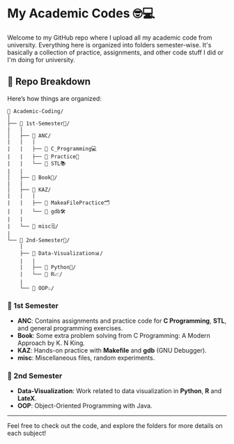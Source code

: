 # My Academic Codes 🤓💻

Welcome to my GitHub repo where I upload all my academic code from university. Everything here is organized into folders semester-wise. It's basically a collection of practice, assignments, and other code stuff I did or I'm doing for university.

## 📂 Repo Breakdown

Here’s how things are organized:

```
📂 Academic-Coding/
│
├── 📂 1st-Semester📅/ 
|   |
│   ├── 📁 ANC/
|   |   |
|   |   ├── 📁 C_Programming💻
|   |   ├── 📁 Practice📝
|   |   └── 📁 STL📚
|   |
│   ├── 📁 Book📖/
|   |
│   ├── 📁 KAZ/
|   |   |
|   |   ├── 📁 MakeaFilePractice🗂️
|   |   └── 📁 gdb🛠️
|   |
|   └── 📁 misc🗒️/
│
└── 📂 2nd-Semester📅/
    |
    ├── 📁 Data-Visualization📊/
    |   |
    |   ├── 📁 Python🐍/
    |   └── 📁 R📈/
    |
    └── 📁 OOP♨️/
```    

### 📅 1st Semester

- **ANC**: Contains assignments and practice code for **C Programming**, **STL**, and general programming exercises.
- **Book**: Some extra problem solving from C Programming: A Modern Approach by K. N King.
- **KAZ**: Hands-on practice with **Makefile** and **gdb** (GNU Debugger).
- **misc**: Miscellaneous files, random experiments.

### 📅 2nd Semester

- **Data-Visualization**: Work related to data visualization in **Python**, **R** and **LateX**.
- **OOP**: Object-Oriented Programming with Java.

---

Feel free to check out the code, and explore the folders for more details on each subject!



